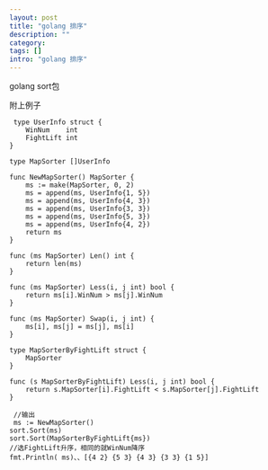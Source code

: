 ```yaml
---
layout: post
title: "golang 排序"
description: ""
category: 
tags: []
intro: "golang 排序"
---
```


golang sort包

附上例子

	 type UserInfo struct {
		WinNum    int
		FightLift int
	}

	type MapSorter []UserInfo

	func NewMapSorter() MapSorter {
		ms := make(MapSorter, 0, 2)
		ms = append(ms, UserInfo{1, 5})
		ms = append(ms, UserInfo{4, 3})
		ms = append(ms, UserInfo{3, 3})
		ms = append(ms, UserInfo{5, 3})
		ms = append(ms, UserInfo{4, 2})
		return ms
	}

	func (ms MapSorter) Len() int {
		return len(ms)
	}

	func (ms MapSorter) Less(i, j int) bool {
		return ms[i].WinNum > ms[j].WinNum
	}

	func (ms MapSorter) Swap(i, j int) {
		ms[i], ms[j] = ms[j], ms[i]
	}

	type MapSorterByFightLift struct {
		MapSorter
	}

	func (s MapSorterByFightLift) Less(i, j int) bool {
		return s.MapSorter[i].FightLift < s.MapSorter[j].FightLift
	}
         
	 //输出
	 ms := NewMapSorter()
	sort.Sort(ms)
	sort.Sort(MapSorterByFightLift{ms})
	//选FightLift升序，相同的就WinNum降序
	fmt.Println( ms)、、[{4 2} {5 3} {4 3} {3 3} {1 5}]